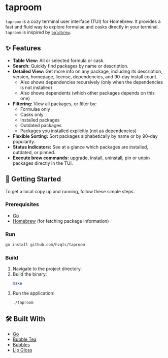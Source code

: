 # taproom

`taproom` is a cozy terminal user interface (TUI) for Homebrew. It provides a fast and fluid way to explore formulae and casks directly in your
terminal. `taproom` is inspired by [`boldbrew`](https://github.com/Valkyrie00/bold-brew).

## ✨ Features

*   **Table View:** All or selected formula or cask.
*   **Search:** Quickly find packages by name or description.
*   **Detailed View:** Get more info on any package, including its description, version, homepage, license, dependencies, and 90-day install count.
    * Also shows dependencies recursively (only when the dependencies is not installed)
    * Also shows dependents (which other packages depends on this one)
*   **Filtering:** View all packages, or filter by:
    *   Formulae only
    *   Casks only
    *   Installed packages
    *   Outdated packages
    *   Packages you installed explicitly (not as dependencies)
*   **Flexible Sorting:** Sort packages alphabetically by name or by 90-day popularity.
*   **Status Indicators:** See at a glance which packages are installed, outdated, or pinned.
*   **Execute brew commands:** upgrade, install, uninstall, pin or unpin packages directly in the TUI.

## 🚀 Getting Started

To get a local copy up and running, follow these simple steps.

### Prerequisites

*   [Go](https://go.dev/doc/install)
*   [Homebrew](https://brew.sh/) (for fetching package information)

### Run

```sh
go install github.com/hzqtc/taproom
```

### Build

1.  Navigate to the project directory.
2.  Build the binary:
    ```sh
    make
    ```
3.  Run the application:
    ```sh
    ./taproom
    ```

## 🛠️ Built With

*   [Go](https://go.dev/)
*   [Bubble Tea](https://github.com/charmbracelet/bubbletea)
*   [Bubbles](https://github.com/charmbracelet/bubbles)
*   [Lip Gloss](https://github.com/charmbracelet/lipgloss)
